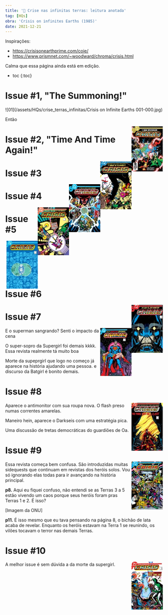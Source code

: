 ```yaml
---
title: '🚧 Crise nas infinitas terras: leitura anotada'
tag: [HQs]
obra: 'Crisis on infinites Earths (1985)'
date: 2021-12-21
---
```


Inspirações:

* <https://crisisonearthprime.com/coie/>
* <https://www.prismnet.com/~woodward/chroma/crisis.html>

Calma que essa página ainda está em edição.

* toc
{:toc}

# Issue #1, "The Summoning!"

![01](/assets/HQs/crise_terras_infinitas/Crisis on Infinite Earths 001-000.jpg)

<div style="display: block;">

<p>Então</p>

<img src="/assets/HQs/crise_terras_infinitas/Crisis on Infinite Earths 001-000.jpg" alt="Capa 01" style="float: right;">

</div>


# Issue #2, "Time And Time Again!"

<img src="/assets/HQs/crise_terras_infinitas/Crisis on Infinite Earths 002-000.jpg" alt="Capa 02" style="float: right;">

# Issue #3

<img src="/assets/HQs/crise_terras_infinitas/Crisis on Infinite Earths 003-000.jpg" alt="Capa 03" style="float: right;">

# Issue #4

<img src="/assets/HQs/crise_terras_infinitas/Crisis on Infinite Earths 004-000.jpg" alt="Capa 04" style="float: right;">

# Issue #5

<img src="/assets/HQs/crise_terras_infinitas/Crisis on Infinite Earths 005-000.jpg" alt="Capa 05" style="float: right;">

# Issue #6

<img src="/assets/HQs/crise_terras_infinitas/Crisis on Infinite Earths 006-000.jpg" alt="Capa 06" style="float: right;">

# Issue #7

<img src="/assets/HQs/crise_terras_infinitas/Crisis on Infinite Earths 007-000.jpg" alt="Capa 07" style="float: right;">

E o superman sangrando? Senti o impacto da cena

O super-sopro da Supergirl foi demais kkkk. Essa revista realmente tá muito boa

Morte da supeprgirl que logo no começo já aparece na história ajudando uma pessoa. e discurso da Batgirl é bonito demais.

# Issue #8

<img src="/assets/HQs/crise_terras_infinitas/Crisis on Infinite Earths 008-000.jpg" alt="Capa 08" style="float: right;">

Aparece o antimonitor com sua roupa nova. O flash preso numas correntes amarelas.

Maneiro hein, aparece o Darkseis com uma estratégia pica.

Uma discussão de tretas democráticas do guardiões de Oa.

# Issue #9

<img src="/assets/HQs/crise_terras_infinitas/Crisis on Infinite Earths 009-000.jpg" alt="Capa 09" style="float: right;">

Essa revista começa bem confusa. São introduzidas muitas sidequests que continuam em revistas dos heróis solos. Vou só ignorando elas todas para ir avançando na história principal.

**p8.** Aqui eu fiquei confuso, não entendi se as Terras 3 a 5 estão vivendo um caos porque seus heróis foram pras Terras 1 e 2. É isso?

[Imagem da ONU]

**p11.** É isso mesmo que eu tava pensando na página 8, o bichão de lata acaba de revelar. Enquanto os heróis estavam na Terra 1 se reunindo, os vilões tocavam o terror nas demais Terras.

# Issue #10

<img src="/assets/HQs/crise_terras_infinitas/Crisis on Infinite Earths 010-000.jpg" alt="Capa 10" style="float: right;">



A melhor issue é sem dúvida a da morte da supergirl.

